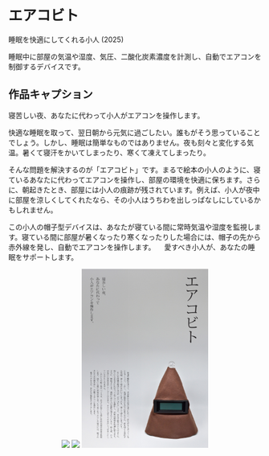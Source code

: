 # エアコビト

睡眠を快適にしてくれる小人 (2025)



睡眠中に部屋の気温や湿度、気圧、二酸化炭素濃度を計測し、自動でエアコンを制御するデバイスです。



## 作品キャプション

寝苦しい夜、あなたに代わって小人がエアコンを操作します。

快適な睡眠を取って、翌日朝から元気に過ごしたい。誰もがそう思っていることでしょう。しかし、睡眠は簡単なものではありません。夜も刻々と変化する気温。暑くて寝汗をかいてしまったり、寒くて凍えてしまったり。

そんな問題を解決するのが「エアコビト」です。まるで絵本の小人のように、寝ているあなたに代わってエアコンを操作し、部屋の環境を快適に保ちます。さらに、朝起きたとき、部屋には小人の痕跡が残されています。例えば、小人が夜中に部屋を涼しくしてくれたなら、その小人はうちわを出しっぱなしにしているかもしれません。

この小人の帽子型デバイスは、あなたが寝ている間に常時気温や湿度を監視します。寝ている間に部屋が暑くなったり寒くなったりした場合には、帽子の先から赤外線を発し、自動でエアコンを操作します。
　愛すべき小人が、あなたの睡眠をサポートします。



<div style="text-align: center">
    <img src="img/img1.jpg" width="50%">
    <img src="img/img2.jpg" width="50%">
    <img src="img/img3.jpg" width="50%">
</div>

